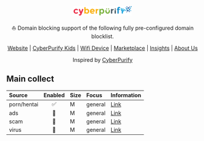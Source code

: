 <p align="center"><a href="https://cyberpurify.com/"><img src="assets/images/logo.png" width="30%" alt="Domain blocking | CyberPurify"></a></p>
<p align="center">⛵ Domain blocking support of the following fully pre-configured domain blocklist.</p>
<p align="center">
    <a href="https://cyberpurify.com/">Website</a> |
    <a href="https://cyberpurify.com/porn-blocker">CyberPurify Kids</a> |
    <a href="https://cyberpurify.com/wifi-device">Wifi Device</a> |
    <a href="https://cyberpurify.com/online-marketplace">Marketplace</a> |
    <a href="https://cyberpurify.com/knowledge/">Insights</a> |
    <a href="https://cyberpurify.com/about-us/">About Us</a>
</p>
<p align="center">Inspired by <a href="https://github.com/cyberpurify" target="_blank">CyberPurify</a></p>

Main collect
------------

| Source            | Enabled | Size | Focus            | Information                                                                       |
| :---------------- | :-----: | :--- | :--------------- | :-------------------------------------------------------------------------------- |
| porn/hentai       | :white_check_mark: | M | general | [Link](https://raw.githubusercontent.com/cyberpurify/purify/master/Filters/filter/porn/m.txt) |
| ads               | :black_square_button: | M | general | [Link](https://raw.githubusercontent.com/cyberpurify/purify/master/Filters/filter/ads/m.txt) |
| scam              | :black_square_button: | M | general | [Link](https://raw.githubusercontent.com/cyberpurify/purify/master/Filters/filter/scam/m.txt) |
| virus             | :black_square_button: | M | general | [Link](https://raw.githubusercontent.com/cyberpurify/purify/master/Filters/filter/virus/m.txt) |

